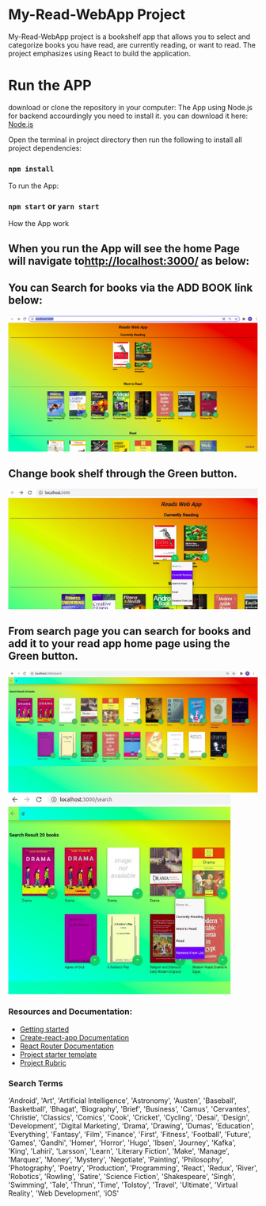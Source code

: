 
# My-Read-WebApp Project
My-Read-WebApp project is a bookshelf app that allows you to select and categorize books you have read, are currently reading, or want to read. The project emphasizes using React to build the application.

# Run the APP
download or clone the repository in your computer:
The App using Node.js for backend accourdingly you need to install it.
you can download it here: [Node.js](https://nodejs.org/en/)


Open the terminal in project directory then run the following to install all project dependencies:

### ```npm install```

To run the App:

### ```npm start```  or  ```yarn start```

How the App work

## When you run the App will see the home Page will navigate to[http://localhost:3000/](http://localhost:3000/) as below:
## You can Search for books via the ADD BOOK link below:
![Home Screen](src/icons/home.png "Home Screen")

## Change book shelf through the Green button.
![Home Screen](src/icons/screen3.png "Home Screen")


## From search page you can search for books and add it to your read app home page using the Green button.
![Search Screen](src/icons/search.png "Search Screen")
![Search Screen](src/icons/screen2.png "Search Screen")


### Resources and Documentation:
* [Getting started](https://reactjs.org/docs/getting-started.html)
* [Create-react-app Documentation](https://github.com/facebookincubator/create-react-app)
* [React Router Documentation](http://knowbody.github.io/react-router-docs/)
* [Project starter template](https://github.com/udacity/reactnd-project-myreads-starter)
* [Project Rubric](https://review.udacity.com/#!/rubrics/918/view)

### Search Terms
'Android', 'Art', 'Artificial Intelligence', 'Astronomy', 'Austen', 'Baseball', 'Basketball', 'Bhagat', 'Biography', 'Brief', 'Business', 'Camus', 'Cervantes', 'Christie', 'Classics', 'Comics', 'Cook', 'Cricket', 'Cycling', 'Desai', 'Design', 'Development', 'Digital Marketing', 'Drama', 'Drawing', 'Dumas', 'Education', 'Everything', 'Fantasy', 'Film', 'Finance', 'First', 'Fitness', 'Football', 'Future', 'Games', 'Gandhi', 'Homer', 'Horror', 'Hugo', 'Ibsen', 'Journey', 'Kafka', 'King', 'Lahiri', 'Larsson', 'Learn', 'Literary Fiction', 'Make', 'Manage', 'Marquez', 'Money', 'Mystery', 'Negotiate', 'Painting', 'Philosophy', 'Photography', 'Poetry', 'Production', 'Programming', 'React', 'Redux', 'River', 'Robotics', 'Rowling', 'Satire', 'Science Fiction', 'Shakespeare', 'Singh', 'Swimming', 'Tale', 'Thrun', 'Time', 'Tolstoy', 'Travel', 'Ultimate', 'Virtual Reality', 'Web Development', 'iOS'
